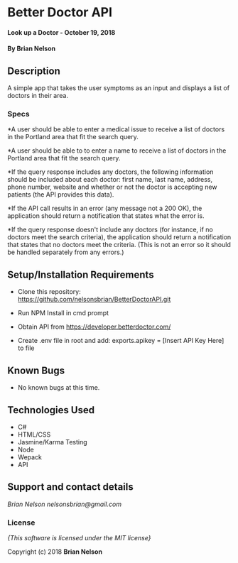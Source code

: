 # Better Doctor API

#### Look up a Doctor - October 19, 2018

#### By **Brian Nelson**

## Description

A simple app that takes the user symptoms as an input and displays a list of doctors in their area.

### Specs    

*A user should be able to enter a medical issue to receive a list of doctors in the Portland area that fit the search query.

*A user should be able to to enter a name to receive a list of doctors in the Portland area that fit the search query.

*If the query response includes any doctors, the following information should be included about each doctor: first name, last name, address, phone number, website and whether or not the doctor is accepting new patients (the API provides this data).

*If the API call results in an error (any message not a 200 OK), the application should return a notification that states what the error is.

*If the query response doesn't include any doctors (for instance, if no doctors meet the search criteria), the application should return a notification that states that no doctors meet the criteria. (This is not an error so it should be handled separately from any errors.)

## Setup/Installation Requirements

* Clone this repository: https://github.com/nelsonsbrian/BetterDoctorAPI.git

* Run NPM Install in cmd prompt
* Obtain API from https://developer.betterdoctor.com/
* Create .env file in root and add: exports.apikey = [Insert API Key Here] to file

## Known Bugs
* No known bugs at this time.

## Technologies Used
* C#
* HTML/CSS
* Jasmine/Karma Testing
* Node
* Wepack
* API

## Support and contact details

_Brian Nelson nelsonsbrian@gmail.com_

### License

*{This software is licensed under the MIT license}*

Copyright (c) 2018 **Brian Nelson**